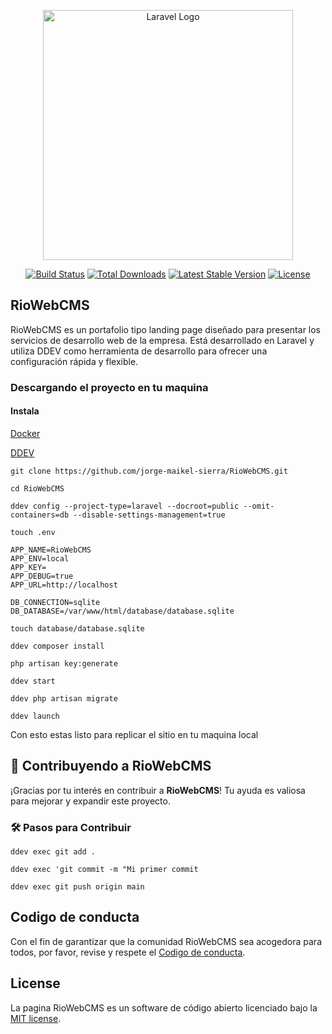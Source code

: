 <p align="center"><a href="https://laravel.com" target="_blank"><img src="https://i.postimg.cc/VvN26jgy/Logo-Rio-Web-CMS.png" width="400" alt="Laravel Logo"></a></p>

<p align="center">
<a href="https://github.com/jorge-maikel-sierra/RioWebCMS"><img src="https://github.com/laravel/framework/workflows/tests/badge.svg" alt="Build Status"></a>
<a href="https://github.com/jorge-maikel-sierra/RioWebCMS"><img src="https://img.shields.io/packagist/dt/laravel/framework" alt="Total Downloads"></a>
<a href="https://github.com/jorge-maikel-sierra/RioWebCMS"><img src="https://img.shields.io/packagist/v/laravel/framework" alt="Latest Stable Version"></a>
<a href="https://github.com/jorge-maikel-sierra/RioWebCMS"><img src="https://img.shields.io/packagist/l/laravel/framework" alt="License"></a>
</p>

## RioWebCMS

RioWebCMS es un portafolio tipo landing page diseñado para presentar los servicios de desarrollo web de la empresa. Está desarrollado en Laravel y utiliza DDEV como herramienta de desarrollo para ofrecer una configuración rápida y flexible.
### Descargando el proyecto en tu maquina 

#### Instala 

[Docker](https://www.docker.com/ "Docker")

[DDEV ](https://ddev.com/get-started/ "DDEV ")

`git clone https://github.com/jorge-maikel-sierra/RioWebCMS.git  `

`cd RioWebCMS`

`ddev config --project-type=laravel --docroot=public --omit-containers=db --disable-settings-management=true`

`touch .env`

    APP_NAME=RioWebCMS
    APP_ENV=local
    APP_KEY=
    APP_DEBUG=true
    APP_URL=http://localhost
    
    DB_CONNECTION=sqlite
    DB_DATABASE=/var/www/html/database/database.sqlite
    

`touch database/database.sqlite`

`ddev composer install`

`php artisan key:generate`

`ddev start`

`ddev php artisan migrate`

`ddev launch`


Con esto estas listo para replicar el sitio en tu maquina local 

## 🤝 Contribuyendo a RioWebCMS  

¡Gracias por tu interés en contribuir a **RioWebCMS**! Tu ayuda es valiosa para mejorar y expandir este proyecto.  

### 🛠 Pasos para Contribuir  

`ddev exec git add .`

`ddev exec 'git commit -m "Mi primer commit`

`ddev exec git push origin main`

## Codigo de conducta

Con el fin de garantizar que la comunidad RioWebCMS sea acogedora para todos, por favor, revise y respete el [Codigo de conducta](https://laravel.com/docs/contributions#code-of-conduct).


## License

La pagina RioWebCMS es un software de código abierto licenciado bajo la [MIT license](https://opensource.org/licenses/MIT).